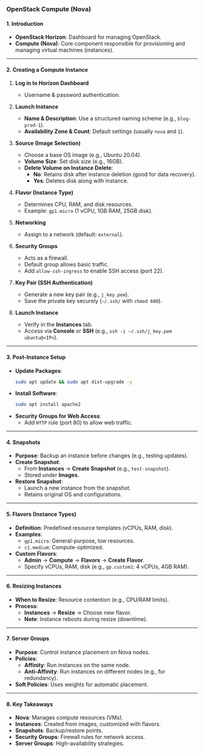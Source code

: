 ###  OpenStack Compute (Nova) 

#### **1. Introduction**  
- **OpenStack Horizon**: Dashboard for managing OpenStack.  
- **Compute (Nova)**: Core component responsible for provisioning and managing virtual machines (instances).  
 ---  

#### **2. Creating a Compute Instance**  
1. **Log in to Horizon Dashboard**  
   - Username & password authentication.  

2. **Launch Instance**  
   - **Name & Description**: Use a structured naming scheme (e.g., `blog-prod-1`).  
   - **Availability Zone & Count**: Default settings (usually `nova` and `1`).  

3. **Source (Image Selection)**  
   - Choose a base OS image (e.g., Ubuntu 20.04).  
   - **Volume Size**: Set disk size (e.g., 16GB).  
   - **Delete Volume on Instance Delete**:  
     - **No**: Retains disk after instance deletion (good for data recovery).  
     - **Yes**: Deletes disk along with instance.  

4. **Flavor (Instance Type)**  
   - Determines CPU, RAM, and disk resources.  
   - Example: `gp1.micro` (1 vCPU, 1GB RAM, 25GB disk).  

5. **Networking**  
   - Assign to a network (default: `external`).  

6. **Security Groups**  
   - Acts as a firewall.  
   - Default group allows basic traffic.  
   - Add `allow-ssh-ingress` to enable SSH access (port 22).  

7. **Key Pair (SSH Authentication)**  
   - Generate a new key pair (e.g., `j_key.pem`).  
   - Save the private key securely (`~/.ssh/` with `chmod 600`).  

8. **Launch Instance**  
   - Verify in the **Instances** tab.  
   - Access via **Console** or **SSH** (e.g., `ssh -i ~/.ssh/j_key.pem ubuntu@<IP>`).  

---  

#### **3. Post-Instance Setup**  
- **Update Packages**:  
  ```bash
  sudo apt update && sudo apt dist-upgrade -y
  ```  
- **Install Software**:  
  ```bash
  sudo apt install apache2
  ```  
- **Security Groups for Web Access**:  
  - Add `HTTP` rule (port 80) to allow web traffic.  

---  

#### **4. Snapshots**  
- **Purpose**: Backup an instance before changes (e.g., testing updates).  
- **Create Snapshot**:  
  - From **Instances** → **Create Snapshot** (e.g., `test-snapshot`).  
  - Stored under **Images**.  
- **Restore Snapshot**:  
  - Launch a new instance from the snapshot.  
  - Retains original OS and configurations.  

---  

#### **5. Flavors (Instance Types)**  
- **Definition**: Predefined resource templates (vCPUs, RAM, disk).  
- **Examples**:  
  - `gp1.micro`: General-purpose, low resources.  
  - `c1.medium`: Compute-optimized.  
- **Custom Flavors**:  
  - **Admin** → **Compute** → **Flavors** → **Create Flavor**.  
  - Specify vCPUs, RAM, disk (e.g., `gp.custom1`: 4 vCPUs, 4GB RAM).  

---  

#### **6. Resizing Instances**  
- **When to Resize**: Resource contention (e.g., CPU/RAM limits).  
- **Process**:  
  - **Instances** → **Resize** → Choose new flavor.  
  - **Note**: Instance reboots during resize (downtime).  

---  

#### **7. Server Groups**  
- **Purpose**: Control instance placement on Nova nodes.  
- **Policies**:  
  - **Affinity**: Run instances on the same node.  
  - **Anti-Affinity**: Run instances on different nodes (e.g., for redundancy).  
- **Soft Policies**: Uses weights for automatic placement.  

---  

#### **8. Key Takeaways**  
- **Nova**: Manages compute resources (VMs).  
- **Instances**: Created from images, customized with flavors.  
- **Snapshots**: Backup/restore points.  
- **Security Groups**: Firewall rules for network access.  
- **Server Groups**: High-availability strategies.  

